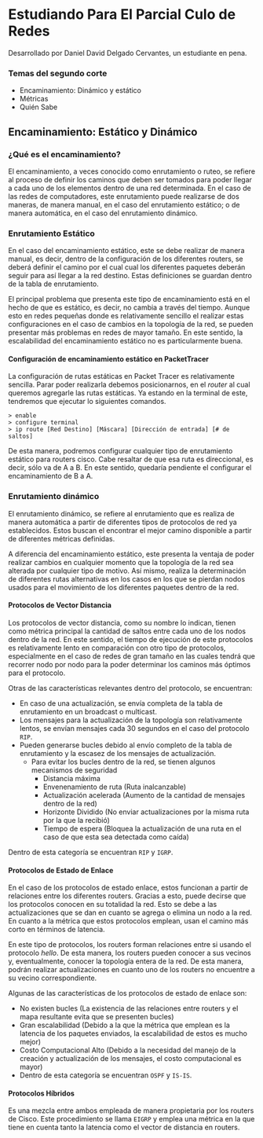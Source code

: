 # Estudiando Para El Parcial Culo de Redes

Desarrollado por Daniel David Delgado Cervantes, un estudiante en pena.

### Temas del segundo corte

-   Encaminamiento: Dinámico y estático
-   Métricas
-   Quién Sabe

## Encaminamiento: Estático y Dinámico

### ¿Qué es el encaminamiento?

El encaminamiento, a veces conocido como enrutamiento o ruteo, se refiere al proceso de definir los caminos que deben ser tomados para poder llegar a cada uno de los elementos dentro de una red determinada. En el caso de las redes de computadores, este enrutamiento puede realizarse de dos maneras, de manera manual, en el caso del enrutamiento estático; o de manera automática, en el caso del enrutamiento dinámico.

### Enrutamiento Estático

En el caso del encaminamiento estático, este se debe realizar de manera manual, es decir, dentro de la configuración de los diferentes routers, se deberá definir el camino por el cual cual los diferentes paquetes deberán seguir para así llegar a la red destino. Estas definiciones se guardan dentro de la tabla de enrutamiento.

El principal problema que presenta este tipo de encaminamiento está en el hecho de que es estático, es decir, no cambia a través del tiempo. Aunque esto en redes pequeñas donde es relativamente sencillo el realizar estas configuraciones en el caso de cambios en la topología de la red, se pueden presentar más problemas en redes de mayor tamaño. En este sentido, la escalabilidad del encaminamiento estático no es particularmente buena.

#### Configuración de encaminamiento estático en PacketTracer

La configuración de rutas estáticas en Packet Tracer es relativamente sencilla. Parar poder realizarla debemos posicionarnos, en el _router_ al cual queremos agregarle las rutas estáticas. Ya estando en la terminal de este, tendremos que ejecutar lo siguientes comandos.

```
> enable
> configure terminal
> ip route [Red Destino] [Máscara] [Dirección de entrada] [# de saltos]
```

De esta manera, podremos configurar cualquier tipo de enrutamiento estático para routers cisco. Cabe resaltar de que esa ruta es direccional, es decir, sólo va de A a B. En este sentido, quedaría pendiente el configurar el encaminamiento de B a A.

### Enrutamiento dinámico

El enrutamiento dinámico, se refiere al enrutamiento que es realiza de manera automática a partir de diferentes tipos de protocolos de red ya establecidos. Estos buscan el encontrar el mejor camino disponible a partir de diferentes métricas definidas.

A diferencia del encaminamiento estático, este presenta la ventaja de poder realizar cambios en cualquier momento que la topología de la red sea alterada por cualquier tipo de motivo. Así mismo, realiza la determinación de diferentes rutas alternativas en los casos en los que se pierdan nodos usados para el movimiento de los diferentes paquetes dentro de la red.

#### Protocolos de Vector Distancia

Los protocolos de vector distancia, como su nombre lo indican, tienen como métrica principal la cantidad de saltos entre cada uno de los nodos dentro de la red. En este sentido, el tiempo de ejecución de este protocolos es relativamente lento en comparación con otro tipo de protocolos, especialmente en el caso de redes de gran tamaño en las cuales tendrá que recorrer nodo por nodo para la poder determinar los caminos más óptimos para el protocolo.

Otras de las características relevantes dentro del protocolo, se encuentran:

-   En caso de una actualización, se envía completa de la tabla de enrutamiento en un broadcast o multicast.
-   Los mensajes para la actualización de la topología son relativamente lentos, se envían mensajes cada 30 segundos en el caso del protocolo `RIP`.
-   Pueden generarse bucles debido al envío completo de la tabla de enrutamiento y la escasez de los mensajes de actualización.
    -   Para evitar los bucles dentro de la red, se tienen algunos mecanismos de seguridad
        -   Distancia máxima
        -   Envenenamiento de ruta (Ruta inalcanzable)
        -   Actualización acelerada (Aumento de la cantidad de mensajes dentro de la red)
        -   Horizonte Dividido (No enviar actualizaciones por la misma ruta por la que la recibió)
        -   Tiempo de espera (Bloquea la actualización de una ruta en el caso de que esta sea detectada como caída)

Dentro de esta categoría se encuentran `RIP` y `IGRP`.

#### Protocolos de Estado de Enlace

En el caso de los protocolos de estado enlace, estos funcionan a partir de relaciones entre los diferentes routers. Gracias a esto, puede decirse que los protocolos conocen en su totalidad la red. Esto se debe a las actualizaciones que se dan en cuanto se agrega o elimina un nodo a la red. En cuanto a la métrica que estos protocolos emplean, usan el camino más corto en términos de latencia.

En este tipo de protocolos, los routers forman relaciones entre si usando el protocolo _hello_. De esta manera, los routers pueden conocer a sus vecinos y, eventualmente, conocer la topología entera de la red. De esta manera, podrán realizar actualizaciones en cuanto uno de los routers no encuentre a su vecino correspondiente.

Algunas de las características de los protocolos de estado de enlace son:

-   No existen bucles (La existencia de las relaciones entre routers y el mapa resultante evita que se presenten bucles)
-   Gran escalabilidad (Debido a la que la métrica que emplean es la latencia de los paquetes enviados, la escalabilidad de estos es mucho mejor)
-   Costo Computacional Alto (Debido a la necesidad del manejo de la creación y actualización de los mensajes, el costo computacional es mayor)
-   Dentro de esta categoría se encuentran `OSPF` y `IS-IS`.

#### Protocolos Híbridos

Es una mezcla entre ambos empleada de manera propietaria por los routers de Cisco. Este procedimiento se llama `EIGRP` y emplea una métrica en la que tiene en cuenta tanto la latencia como el vector de distancia en routers.
